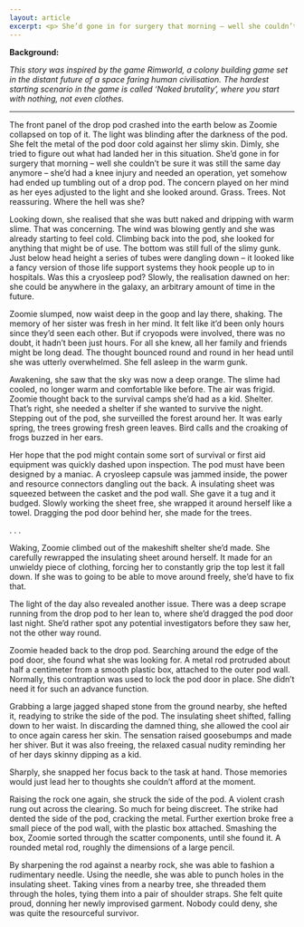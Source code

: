 ```yaml
---
layout: article
excerpt: <p> She’d gone in for surgery that morning – well she couldn’t be sure it was still the same day anymore – yet somehow had ended up tumbling out of a drop pod. </p>
---
```


**Background:**

_This story was inspired by the game Rimworld, a colony building game set in the distant future of a space faring human civilisation. The hardest starting scenario in the game is called ‘Naked brutality’, where you start with nothing, not even clothes._

________________________________

The front panel of the drop pod crashed into the earth below as Zoomie collapsed on top of it. The light was blinding after the darkness of the pod. She felt the metal of the pod door cold against her slimy skin. Dimly, she tried to figure out what had landed her in this situation. She’d gone in for surgery that morning – well she couldn’t be sure it was still the same day anymore – she’d had a knee injury and needed an operation, yet somehow had ended up tumbling out of a drop pod. The concern played on her mind as her eyes adjusted to the light and she looked around. Grass. Trees. Not reassuring. Where the hell was she?

Looking down, she realised that she was butt naked and dripping with warm slime. That was concerning. The wind was blowing gently and she was already starting to feel cold. Climbing back into the pod, she looked for anything that might be of use. The bottom was still full of the slimy gunk. Just below head height a series of tubes were dangling down – it looked like a fancy version of those life support systems they hook people up to in hospitals. Was this a cryosleep pod? Slowly, the realisation dawned on her: she could be anywhere in the galaxy, an arbitrary amount of time in the future.

Zoomie slumped, now waist deep in the goop and lay there, shaking. The memory of her sister was fresh in her mind. It felt like it’d been only hours since they’d seen each other. But if cryopods were involved, there was no doubt, it hadn’t been just hours. For all she knew, all her family and friends might be long dead. The thought bounced round and round in her head until she was utterly overwhelmed. She fell asleep in the warm gunk.

Awakening, she saw that the sky was now a deep orange. The slime had cooled, no longer warm and comfortable like before. The air was frigid. Zoomie thought back to the survival camps she’d had as a kid. Shelter. That’s right, she needed a shelter if she wanted to survive the night. Stepping out of the pod, she surveilled the forest around her. It was early spring, the trees growing fresh green leaves. Bird calls and the croaking of frogs buzzed in her ears.

Her hope that the pod might contain some sort of survival or first aid equipment was quickly dashed upon inspection. The pod must have been designed by a maniac. A cryosleep capsule was jammed inside, the power and resource connectors dangling out the back. A insulating sheet was squeezed between the casket and the pod wall. She gave it a tug and it budged. Slowly working the sheet free, she wrapped it around herself like a towel. Dragging the pod door behind her, she made for the trees.

<div class="center seperator">. . .</div>

Waking, Zoomie climbed out of the makeshift shelter she’d made. She carefully rewrapped the insulating sheet around herself. It made for an unwieldy piece of clothing, forcing her to constantly grip the top lest it fall down. If she was to going to be able to move around freely, she’d have to fix that.

The light of the day also revealed another issue. There was a deep scrape running from the drop pod to her lean to, where she’d dragged the pod door last night. She’d rather spot any potential investigators before they saw her, not the other way round.

Zoomie headed back to the drop pod. Searching around the edge of the pod door, she found what she was looking for. A metal rod protruded about half a centimeter from a smooth plastic box, attached to the outer pod wall. Normally, this contraption was used to lock the pod door in place. She didn’t need it for such an advance function.

Grabbing a large jagged shaped stone from the ground nearby, she hefted it, readying to strike the side of the pod. The insulating sheet shifted, falling down to her waist. In discarding the damned thing, she allowed the cool air to once again caress her skin. The sensation raised goosebumps and made her shiver. But it was also freeing, the relaxed casual nudity reminding her of her days skinny dipping as a kid.

Sharply, she snapped her focus back to the task at hand. Those memories would just lead her to thoughts she couldn’t afford at the moment.

Raising the rock one again, she struck the side of the pod. A violent crash rung out across the clearing. So much for being discreet. The strike had dented the side of the pod, cracking the metal. Further exertion broke free a small piece of the pod wall, with the plastic box attached. Smashing the box, Zoomie sorted through the scatter components, until she found it. A rounded metal rod, roughly the dimensions of a large pencil.

By sharpening the rod against a nearby rock, she was able to fashion a rudimentary needle. Using the needle, she was able to punch holes in the insulating sheet. Taking vines from a nearby tree, she threaded them through the holes, tying them into a pair of shoulder straps. She felt quite proud, donning her newly improvised garment. Nobody could deny, she was quite the resourceful survivor.